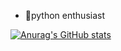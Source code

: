 - 👀python enthusiast




[![Anurag's GitHub stats](https://github-readme-stats.vercel.app/api?username=SzymonGil&theme=radical&show_icons=true&hide=prs)](https://github.com/anuraghazra/github-readme-stats)
